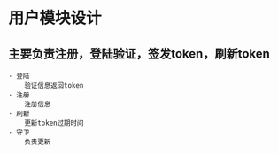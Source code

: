 # 用户模块设计
## 主要负责注册，登陆验证，签发token，刷新token
    · 登陆
        验证信息返回token 
    · 注册
        注册信息
    · 刷新
        更新token过期时间
    · 守卫
        负责更新